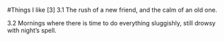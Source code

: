 #Things I like [3]
 3.1 The rush of a new friend, and the calm of an old one.

3.2  Mornings where there is time to do everything sluggishly, still drowsy with night’s spell.